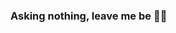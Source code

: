 ### Asking nothing, leave me be 🤟🤙

<!--
**AbrahamCalvillo/AbrahamCalvillo** is a ✨ _special_ ✨ repository because its `README.md` (this file) appears on your GitHub profile.

Here are some ideas to get you started:

- 🔭 I’m currently working on something especial...
- 🌱 I’m currently learning about how to improve programming...
- 👯 I’m looking to collaborate with my friends to create a good proyect...
- 🤔 I’m looking for help with Java, Php and Html...
- 📫 How to reach me:El buki ...
-->
